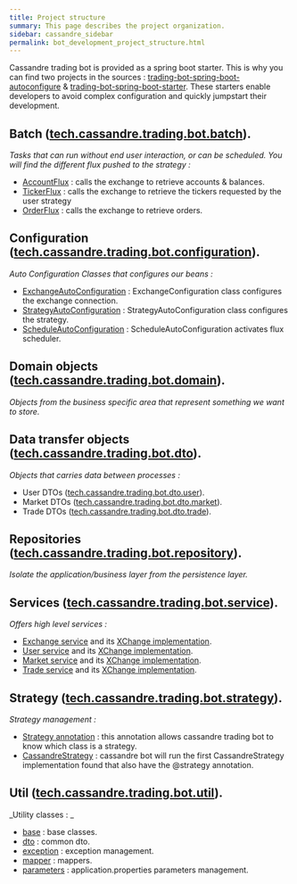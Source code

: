 ```yaml
---
title: Project structure
summary: This page describes the project organization.
sidebar: cassandre_sidebar
permalink: bot_development_project_structure.html
---
```


Cassandre trading bot is provided as a spring boot starter. This is why you can find two projects in the sources : [trading-bot-spring-boot-autoconfigure](https://github.com/cassandre-tech/cassandre-trading-bot/tree/development/trading-bot-spring-boot-autoconfigure) & [trading-bot-spring-boot-starter](https://github.com/cassandre-tech/cassandre-trading-bot/tree/development/trading-bot-spring-boot-starter). These starters enable developers to avoid complex configuration and quickly jumpstart their development. 

## Batch ([tech.cassandre.trading.bot.batch](https://github.com/cassandre-tech/cassandre-trading-bot/tree/development/trading-bot-spring-boot-autoconfigure/src/main/java/tech/cassandre/trading/bot/batch)).
_Tasks that can run without end user interaction, or can be scheduled. You will find the different flux pushed to the strategy :_
  * [AccountFlux](https://github.com/cassandre-tech/cassandre-trading-bot/blob/development/trading-bot-spring-boot-autoconfigure/src/main/java/tech/cassandre/trading/bot/batch/AccountFlux.java) : calls the exchange to retrieve accounts & balances.
  * [TickerFlux](https://github.com/cassandre-tech/cassandre-trading-bot/blob/development/trading-bot-spring-boot-autoconfigure/src/main/java/tech/cassandre/trading/bot/batch/TickerFlux.java) : calls the exchange to retrieve the tickers requested by the user strategy
  * [OrderFlux](https://github.com/cassandre-tech/cassandre-trading-bot/blob/development/trading-bot-spring-boot-autoconfigure/src/main/java/tech/cassandre/trading/bot/batch/OrderFlux.java) : calls the exchange to retrieve orders.

## Configuration ([tech.cassandre.trading.bot.configuration](https://github.com/cassandre-tech/cassandre-trading-bot/tree/development/trading-bot-spring-boot-autoconfigure/src/main/java/tech/cassandre/trading/bot/configuration)).
_Auto Configuration Classes that configures our beans :_
  * [ExchangeAutoConfiguration](https://github.com/cassandre-tech/cassandre-trading-bot/blob/development/trading-bot-spring-boot-autoconfigure/src/main/java/tech/cassandre/trading/bot/configuration/ExchangeAutoConfiguration.java) : ExchangeConfiguration class configures the exchange connection.
  * [StrategyAutoConfiguration](https://github.com/cassandre-tech/cassandre-trading-bot/blob/development/trading-bot-spring-boot-autoconfigure/src/main/java/tech/cassandre/trading/bot/configuration/StrategyAutoConfiguration.java) : StrategyAutoConfiguration class configures the strategy.
  * [ScheduleAutoConfiguration](https://github.com/cassandre-tech/cassandre-trading-bot/blob/development/trading-bot-spring-boot-autoconfigure/src/main/java/tech/cassandre/trading/bot/configuration/ScheduleAutoConfiguration.java) : ScheduleAutoConfiguration activates flux scheduler.
 
## Domain objects ([tech.cassandre.trading.bot.domain](https://github.com/cassandre-tech/cassandre-trading-bot/tree/development/trading-bot-spring-boot-autoconfigure/src/main/java/tech/cassandre/trading/bot/domain)).
_Objects from the business specific area that represent something we want to store._

## Data transfer objects ([tech.cassandre.trading.bot.dto](https://github.com/cassandre-tech/cassandre-trading-bot/tree/development/trading-bot-spring-boot-autoconfigure/src/main/java/tech/cassandre/trading/bot/dto)).
_Objects that carries data between processes :_
  * User DTOs ([tech.cassandre.trading.bot.dto.user](https://github.com/cassandre-tech/cassandre-trading-bot/tree/development/trading-bot-spring-boot-autoconfigure/src/main/java/tech/cassandre/trading/bot/dto/user)).
  * Market DTOs ([tech.cassandre.trading.bot.dto.market](https://github.com/cassandre-tech/cassandre-trading-bot/tree/development/trading-bot-spring-boot-autoconfigure/src/main/java/tech/cassandre/trading/bot/dto/market)).
  * Trade DTOs ([tech.cassandre.trading.bot.dto.trade](https://github.com/cassandre-tech/cassandre-trading-bot/tree/development/trading-bot-spring-boot-autoconfigure/src/main/java/tech/cassandre/trading/bot/dto/trade)).

## Repositories ([tech.cassandre.trading.bot.repository](https://github.com/cassandre-tech/cassandre-trading-bot/tree/development/trading-bot-spring-boot-autoconfigure/src/main/java/tech/cassandre/trading/bot/repository)).
_Isolate the application/business layer from the persistence layer._

## Services ([tech.cassandre.trading.bot.service](https://github.com/cassandre-tech/cassandre-trading-bot/tree/development/trading-bot-spring-boot-autoconfigure/src/main/java/tech/cassandre/trading/bot/service)).
_Offers high level services :_
  * [Exchange service](https://github.com/cassandre-tech/cassandre-trading-bot/blob/development/trading-bot-spring-boot-autoconfigure/src/main/java/tech/cassandre/trading/bot/service/ExchangeService.java) and its [XChange implementation](https://github.com/cassandre-tech/cassandre-trading-bot/blob/development/trading-bot-spring-boot-autoconfigure/src/main/java/tech/cassandre/trading/bot/service/ExchangeServiceXChangeImplementation.java).
  * [User service](https://github.com/cassandre-tech/cassandre-trading-bot/blob/development/trading-bot-spring-boot-autoconfigure/src/main/java/tech/cassandre/trading/bot/service/UserService.java) and its [XChange implementation](https://github.com/cassandre-tech/cassandre-trading-bot/blob/development/trading-bot-spring-boot-autoconfigure/src/main/java/tech/cassandre/trading/bot/service/UserServiceXChangeImplementation.java).
  * [Market service](https://github.com/cassandre-tech/cassandre-trading-bot/blob/development/trading-bot-spring-boot-autoconfigure/src/main/java/tech/cassandre/trading/bot/service/MarketService.java) and its [XChange implementation](https://github.com/cassandre-tech/cassandre-trading-bot/blob/development/trading-bot-spring-boot-autoconfigure/src/main/java/tech/cassandre/trading/bot/service/MarketServiceXChangeImplementation.java).
  * [Trade service](https://github.com/cassandre-tech/cassandre-trading-bot/blob/development/trading-bot-spring-boot-autoconfigure/src/main/java/tech/cassandre/trading/bot/service/TradeService.java) and its [XChange implementation](https://github.com/cassandre-tech/cassandre-trading-bot/blob/development/trading-bot-spring-boot-autoconfigure/src/main/java/tech/cassandre/trading/bot/service/TradeServiceXChangeImplementation.java).

## Strategy ([tech.cassandre.trading.bot.strategy](https://github.com/cassandre-tech/cassandre-trading-bot/tree/development/trading-bot-spring-boot-autoconfigure/src/main/java/tech/cassandre/trading/bot/strategy)).
_Strategy management :_
  * [Strategy annotation](https://github.com/cassandre-tech/cassandre-trading-bot/blob/development/trading-bot-spring-boot-autoconfigure/src/main/java/tech/cassandre/trading/bot/strategy/Strategy.java) : this annotation allows cassandre trading bot to know which class is a strategy.
  * [CassandreStrategy](https://github.com/cassandre-tech/cassandre-trading-bot/blob/development/trading-bot-spring-boot-autoconfigure/src/main/java/tech/cassandre/trading/bot/strategy/CassandreStrategy.java) : cassandre bot will run the first CassandreStrategy implementation found that also have the @strategy annotation.

## Util ([tech.cassandre.trading.bot.util](https://github.com/cassandre-tech/cassandre-trading-bot/tree/development/trading-bot-spring-boot-autoconfigure/src/main/java/tech/cassandre/trading/bot/util)).
_Utility classes : _
  * [base](https://github.com/cassandre-tech/cassandre-trading-bot/tree/development/trading-bot-spring-boot-autoconfigure/src/main/java/tech/cassandre/trading/bot/util/base) : base classes.
  * [dto](https://github.com/cassandre-tech/cassandre-trading-bot/tree/development/trading-bot-spring-boot-autoconfigure/src/main/java/tech/cassandre/trading/bot/util/dto) : common dto.
  * [exception](https://github.com/cassandre-tech/cassandre-trading-bot/tree/development/trading-bot-spring-boot-autoconfigure/src/main/java/tech/cassandre/trading/bot/util/exception) : exception management.
  * [mapper](https://github.com/cassandre-tech/cassandre-trading-bot/tree/development/trading-bot-spring-boot-autoconfigure/src/main/java/tech/cassandre/trading/bot/util/mapper) : mappers.
  * [parameters](https://github.com/cassandre-tech/cassandre-trading-bot/tree/development/trading-bot-spring-boot-autoconfigure/src/main/java/tech/cassandre/trading/bot/util/parameters) : application.properties parameters management.
